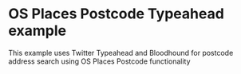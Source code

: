 # OS Places Postcode Typeahead example

This example uses Twitter Typeahead and Bloodhound for postcode address search using OS Places Postcode functionality